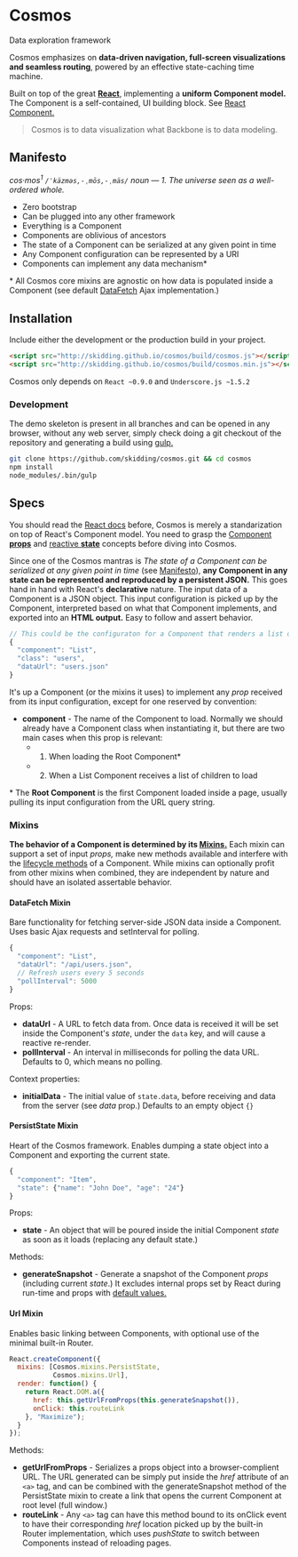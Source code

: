Cosmos
===
Data exploration framework

Cosmos emphasizes on **data-driven navigation, full-screen visualizations and
seamless routing**, powered by an effective state-caching time machine.

Built on top of the great [**React**](http://facebook.github.io/react/),
implementing a **uniform Component model.** The Component is a self-contained,
UI building block. See [React Component.](http://facebook.github.io/react/docs/component-api.html)

> Cosmos is to data visualization what Backbone is to data modeling.

## Manifesto

_cos·mos<sup>1</sup> `/ˈkäzməs,-ˌmōs,-ˌmäs/` noun — 1. The universe seen as
a well-ordered whole._

- Zero bootstrap
- Can be plugged into any other framework
- Everything is a Component
- Components are oblivious of ancestors
- The state of a Component can be serialized at any given point in time
- Any Component configuration can be represented by a URI
- Components can implement any data mechanism*

\* All Cosmos core mixins are agnostic on how data is populated inside a
Component (see default [DataFetch](mixins/data-fetch.js) Ajax implementation.)

## Installation

Include either the development or the production build in your project.

```html
<script src="http://skidding.github.io/cosmos/build/cosmos.js"></script>
<script src="http://skidding.github.io/cosmos/build/cosmos.min.js"></script>
```

Cosmos only depends on `React ~0.9.0` and `Underscore.js ~1.5.2`

### Development

The demo skeleton is present in all branches and can be opened in any browser,
without any web server, simply check doing a git checkout of the repository and
generating a build using [gulp.](https://github.com/gulpjs/gulp)

```bash
git clone https://github.com/skidding/cosmos.git && cd cosmos
npm install
node_modules/.bin/gulp
```

## Specs

You should read the
[React docs](http://facebook.github.io/react/docs/getting-started.html) before,
Cosmos is merely a standarization on top of React's Component model. You need
to grasp the [Component **props**](http://facebook.github.io/react/docs/tutorial.html#using-props)
and [reactive **state**](http://facebook.github.io/react/docs/tutorial.html#reactive-state)
concepts before diving into Cosmos.

Since one of the Cosmos mantras is _The state of a Component can be serialized
at any given point in time_ (see [Manifesto](#manifesto)), __any Component in
any state can be represented and reproduced by a persistent JSON.__ This goes
hand in hand with React's **declarative** nature. The input data of a Component
is a JSON object. This input configuration is picked up by the Component,
interpreted based on what that Component implements, and exported into an
__HTML output.__ Easy to follow and assert behavior.

```js
// This could be the configuraton for a Component that renders a list of users
{
  "component": "List",
  "class": "users",
  "dataUrl": "users.json"
}
```

It's up a Component (or the mixins it uses) to implement any _prop_ received
from its input configuration, except for one reserved by convention:

- **component** - The name of the Component to load. Normally we should already
                  have a Component class when instantiating it, but there are
                  two main cases when this prop is relevant:
  - 1. When loading the Root Component*
  - 2. When a List Component receives a list of children to load

\* The **Root Component** is the first Component loaded inside a page, usually
pulling its input configuration from the URL query string.

### Mixins

__The behavior of a Component is determined by its
[Mixins.](http://facebook.github.io/react/docs/reusable-components.html#mixins)__
Each mixin can support a set of input _props,_ make new methods
available and interfere with the [lifecycle methods](http://facebook.github.io/react/docs/component-specs.html#lifecycle-methods)
of a Component. While mixins can optionally profit from other mixins when
combined, they are independent by nature and should have an isolated assertable
behavior.

#### DataFetch Mixin

Bare functionality for fetching server-side JSON data inside a Component. Uses
basic Ajax requests and setInterval for polling.

```js
{
  "component": "List",
  "dataUrl": "/api/users.json",
  // Refresh users every 5 seconds
  "pollInterval": 5000
}
```

Props:

- **dataUrl** - A URL to fetch data from. Once data is received it will be set
                inside the Component's _state_, under the `data` key, and will
                cause a reactive re-render.
- **pollInterval** - An interval in milliseconds for polling the data URL.
                     Defaults to 0, which means no polling.

Context properties:

- **initialData** - The initial value of `state.data`, before receiving and
                    data from the server (see _data_ prop.) Defaults to an
                    empty object `{}`

#### PersistState Mixin

Heart of the Cosmos framework. Enables dumping a state object into a Component
and exporting the current state.

```js
{
  "component": "Item",
  "state": {"name": "John Doe", "age": "24"}
}
```

Props:

- **state** - An object that will be poured inside the initial Component
              _state_ as soon as it loads (replacing any default state.)

Methods:

- **generateSnapshot** - Generate a snapshot of the Component _props_
                         (including current _state_.) It excludes internal
                         props set by React during run-time and props with
                         [default values.](http://facebook.github.io/react/docs/component-specs.html#getdefaultprops)

#### Url Mixin

Enables basic linking between Components, with optional use of the minimal
built-in Router.

```js
React.createComponent({
  mixins: [Cosmos.mixins.PersistState,
           Cosmos.mixins.Url],
  render: function() {
    return React.DOM.a({
      href: this.getUrlFromProps(this.generateSnapshot()),
      onClick: this.routeLink
    }, "Maximize");
  }
});
```

Methods:

  - **getUrlFromProps** - Serializes a props object into a browser-complient
                          URL. The URL generated can be simply put inside the
                          _href_ attribute of an `<a>` tag, and can be combined
                          with the generateSnapshot method of the PersistState
                          mixin to create a link that opens the current
                          Component at root level (full window.)
  - **routeLink** - Any `<a>` tag can have this method bound to its onClick
                    event to have their corresponding _href_ location picked up
                    by the built-in Router implementation, which uses
                    _pushState_ to switch between Components instead of
                    reloading pages.
